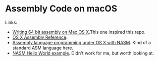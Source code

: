 # Assembly Code on macOS

Links:

* [Writing 64 bit assembly on Mac OS X](http://www.idryman.org/blog/2014/12/02/writing-64-bit-assembly-on-mac-os-x/).This one inspired this repo.
* [OS X Assembly Reference](https://developer.apple.com/library/content/documentation/DeveloperTools/Reference/Assembler/000-Introduction/introduction.html#//apple_ref/doc/uid/TP30000851-CH211-SW1).
* [Assembly language programming under OS X with NASM](http://caswenson.com/2009_09_26_assembly_language_programming_under_os_x_with_nasm). Kind of a standard ASM language here.
* [NASM Hello World example](https://gist.github.com/FiloSottile/7125822). Didn't work for me, but worth looking at.
